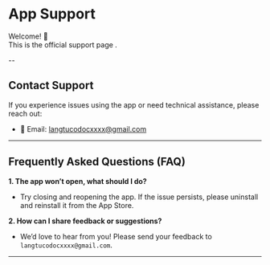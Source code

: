 # App Support

Welcome! 👋  
This is the official support page .

--
## Contact Support
If you experience issues using the app or need technical assistance, please reach out:  

- 📧 Email: langtucodocxxxx@gmail.com  

---

## Frequently Asked Questions (FAQ)

**1. The app won’t open, what should I do?**  
- Try closing and reopening the app. If the issue persists, please uninstall and reinstall it from the App Store.  

**2. How can I share feedback or suggestions?**  
- We’d love to hear from you! Please send your feedback to `langtucodocxxxx@gmail.com`.  

---
